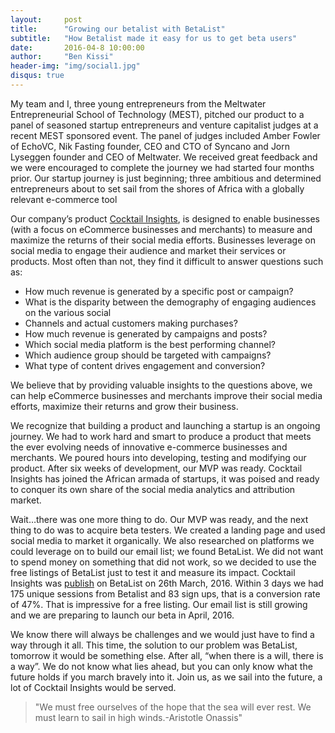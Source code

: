 ```yaml
---
layout:     post
title:      "Growing our betalist with BetaList"
subtitle:   "How Betalist made it easy for us to get beta users"
date:       2016-04-8 10:00:00
author:     "Ben Kissi"
header-img: "img/social1.jpg"
disqus: true
---
```


<p>
My team and I, three young entrepreneurs from the Meltwater Entrepreneurial School of Technology (MEST), pitched our product to a panel  of  seasoned startup entrepreneurs and venture capitalist judges at a recent MEST sponsored event.  The panel of judges included Amber Fowler of EchoVC, Nik Fasting founder, CEO and CTO of Syncano and Jorn Lyseggen founder and CEO of Meltwater. We received great feedback and we were encouraged to complete the journey we had started four months prior. Our startup journey is just beginning; three ambitious and determined entrepreneurs about to set sail from the shores of Africa with a globally relevant e-commerce tool
</p>

<p>Our company’s product <a target="blank" href="http://cocktailinsights.com/">Cocktail Insights</a>, is designed to enable businesses  (with a focus on eCommerce businesses and merchants) to measure and maximize the returns of their social media efforts. Businesses leverage on social media to engage their audience and market their services or products. Most often than not, they find it difficult to answer questions such as:
</p>
<ul>
	<li>How much revenue is generated by a specific post or campaign?</li>
	<li>What is the disparity between the demography of engaging audiences on the  various social</li>
	<li>Channels and actual customers making purchases?</li>
	<li>How much revenue is generated by campaigns and posts?</li>
	<li>Which social media platform is the best performing channel?</li>
	<li>Which audience group should be targeted with campaigns?</li>
	<li>What type of content drives engagement and conversion?</li>
</ul>

<p>We believe that by providing valuable insights to the questions above, we can help eCommerce businesses and merchants  improve their social media efforts, maximize their returns and grow their business.</p>

<p>We recognize that building a product and launching a startup is an ongoing journey. We had to work hard and smart to produce a product that meets the ever evolving needs of innovative e-commerce businesses and merchants. We poured hours into developing, testing and modifying  our product. After six weeks of development, our MVP was ready. Cocktail Insights has joined the African armada of startups, it was poised and ready to conquer its own share of the social media analytics and attribution market.
</p>

<p>Wait…there was one more thing to do. Our MVP was ready, and the next thing to do was to acquire beta testers. We created a landing page and used social media to market it organically.  We also researched on platforms we could leverage on to build our email list; we found BetaList. We did not want to spend money on something that did not work, so we decided to use the free listings of BetaList just to test it and measure its impact. Cocktail Insights was <a target="blank" href="http://betalist.com/startups/cocktail-insights">publish</a> on BetaList on 26th March, 2016. Within 3 days we had 175 unique sessions from Betalist and 83 sign ups, that is a conversion rate of 47%.  That is impressive for a free listing. Our email list is still growing and we are preparing to launch our beta in April, 2016.
</p>

<p>We know there will always be challenges and we would just have to find a way through it all. This time, the solution to our problem was BetaList, tomorrow it would be something else. After all, “when there is a will, there is a way”. We do not know what lies ahead, but you can only know what the future holds if you march bravely into it. Join us, as we sail into the future, a lot of Cocktail Insights would be served.</p>


<blockquote>"We must free ourselves of the hope that the sea will ever rest. We must learn to sail in high winds.-Aristotle Onassis"
</blockquote>
